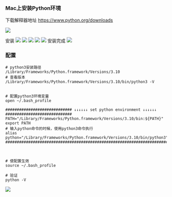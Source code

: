 ### Mac上安装Python环境

下载解释器地址 https://www.python.org/downloads

![](images/python-mac-downloads.png)

安装
![](images/python-mac-install-01.png)
![](images/python-mac-install-02.png)
![](images/python-mac-install-03.png)
![](images/python-mac-install-04.png)
![](images/python-mac-install-05.png)
安装完成
![](images/python-mac-install-06.png)

### 配置

```shell
# python3安装路径
/Library/Frameworks/Python.framework/Versions/3.10
# 查看版本
/Library/Frameworks/Python.framework/Versions/3.10/bin/python3 -V


# 配置python3环境变量
open ~/.bash_profile

############################# ↓↓↓↓↓↓ set python environment ↓↓↓↓↓↓ #############################
PATH="/Library/Frameworks/Python.framework/Versions/3.10/bin:${PATH}"
export PATH
# 输入python命令的时候，使用python3命令执行
alias python="/Library/Frameworks/Python.framework/Versions/3.10/bin/python3"
################################################################################################



# 使配置生效
source ~/.bash_profile

# 验证
python -V
```

![](images/python-mac-config.png)
